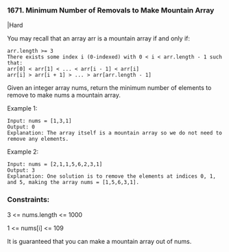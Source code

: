 ### 1671. Minimum Number of Removals to Make Mountain Array
|Hard

You may recall that an array arr is a mountain array if and only if:
```
arr.length >= 3
There exists some index i (0-indexed) with 0 < i < arr.length - 1 such that:
arr[0] < arr[1] < ... < arr[i - 1] < arr[i]
arr[i] > arr[i + 1] > ... > arr[arr.length - 1]
```
Given an integer array nums​​​, return the minimum number of elements to remove to make nums​​​ a mountain array.

 

Example 1:
```
Input: nums = [1,3,1]
Output: 0
Explanation: The array itself is a mountain array so we do not need to remove any elements.
```
Example 2:
```
Input: nums = [2,1,1,5,6,2,3,1]
Output: 3
Explanation: One solution is to remove the elements at indices 0, 1, and 5, making the array nums = [1,5,6,3,1].
``` 

### Constraints:

3 <= nums.length <= 1000

1 <= nums[i] <= 109

It is guaranteed that you can make a mountain array out of nums.
